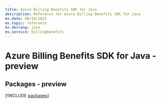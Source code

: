 ```yaml
---
title: Azure Billing Benefits SDK for Java
description: Reference for Azure Billing Benefits SDK for Java
ms.date: 08/19/2025
ms.topic: reference
ms.devlang: java
ms.service: billingbenefits
---
```

# Azure Billing Benefits SDK for Java - preview
## Packages - preview
[!INCLUDE [packages](billing-benefits-index.md)]